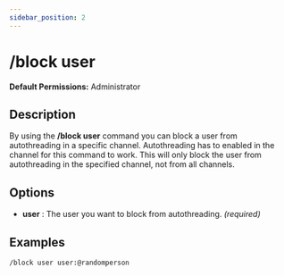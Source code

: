 ```yaml
---
sidebar_position: 2
---
```


# /block user

**Default Permissions:** Administrator
## Description
By using the **/block user** command you can block a user from autothreading in a specific channel. Autothreading has to enabled in the channel for this command to work. This will only block the user from autothreading in the specified channel, not from all channels. 
## Options
- **user** : The user you want to block from autothreading. *(required)*

## Examples
```bash
/block user user:@randomperson
```
